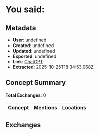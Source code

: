 # **You said:**

## Metadata

- **User**: undefined
- **Created**: undefined
- **Updated**: undefined
- **Exported**: undefined
- **Link**: [ChatGPT](undefined)
- **Extracted**: 2025-10-25T18:34:53.068Z

## Concept Summary

**Total Exchanges**: 0

| Concept | Mentions | Locations |
|---------|----------|----------|

## Exchanges

